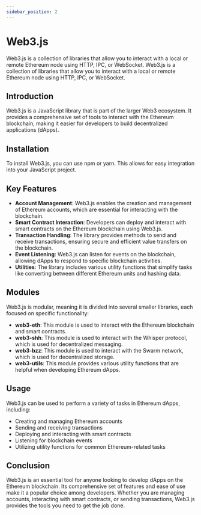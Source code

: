 ```yaml
---
sidebar_position: 2
---
```


# Web3.js

Web3.js is a collection of libraries that allow you to interact with a local or remote Ethereum node using HTTP, IPC, or WebSocket.
Web3.js is a collection of libraries that allow you to interact with a local or remote Ethereum node using HTTP, IPC, or WebSocket.

## Introduction

Web3.js is a JavaScript library that is part of the larger Web3 ecosystem. It provides a comprehensive set of tools to interact with the Ethereum blockchain, making it easier for developers to build decentralized applications (dApps).

## Installation

To install Web3.js, you can use npm or yarn. This allows for easy integration into your JavaScript project.

## Key Features

- **Account Management**: Web3.js enables the creation and management of Ethereum accounts, which are essential for interacting with the blockchain.
- **Smart Contract Interaction**: Developers can deploy and interact with smart contracts on the Ethereum blockchain using Web3.js.
- **Transaction Handling**: The library provides methods to send and receive transactions, ensuring secure and efficient value transfers on the blockchain.
- **Event Listening**: Web3.js can listen for events on the blockchain, allowing dApps to respond to specific blockchain activities.
- **Utilities**: The library includes various utility functions that simplify tasks like converting between different Ethereum units and hashing data.

## Modules

Web3.js is modular, meaning it is divided into several smaller libraries, each focused on specific functionality:

- **web3-eth**: This module is used to interact with the Ethereum blockchain and smart contracts.
- **web3-shh**: This module is used to interact with the Whisper protocol, which is used for decentralized messaging.
- **web3-bzz**: This module is used to interact with the Swarm network, which is used for decentralized storage.
- **web3-utils**: This module provides various utility functions that are helpful when developing Ethereum dApps.

## Usage

Web3.js can be used to perform a variety of tasks in Ethereum dApps, including:

- Creating and managing Ethereum accounts
- Sending and receiving transactions
- Deploying and interacting with smart contracts
- Listening for blockchain events
- Utilizing utility functions for common Ethereum-related tasks

## Conclusion

Web3.js is an essential tool for anyone looking to develop dApps on the Ethereum blockchain. Its comprehensive set of features and ease of use make it a popular choice among developers. Whether you are managing accounts, interacting with smart contracts, or sending transactions, Web3.js provides the tools you need to get the job done.

